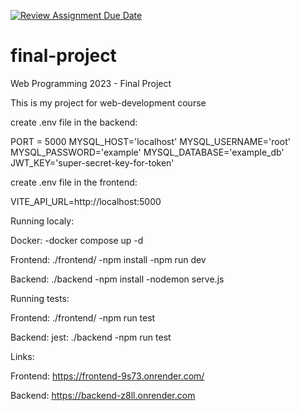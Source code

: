 [![Review Assignment Due Date](https://classroom.github.com/assets/deadline-readme-button-24ddc0f5d75046c5622901739e7c5dd533143b0c8e959d652212380cedb1ea36.svg)](https://classroom.github.com/a/qBr6G7dS)
# final-project
Web Programming 2023 - Final Project

This is my project for web-development course

create .env file in the backend:

PORT = 5000
MYSQL_HOST='localhost'
MYSQL_USERNAME='root'
MYSQL_PASSWORD='example'
MYSQL_DATABASE='example_db'
JWT_KEY='super-secret-key-for-token'

create .env file in the frontend:

VITE_API_URL=http://localhost:5000

Running localy:

Docker:
  -docker compose up -d
  
Frontend:
  ./frontend/
    -npm install
    -npm run dev

Backend:
  ./backend
    -npm install
    -nodemon serve.js

Running tests:

Frontend:
  ./frontend/
    -npm run test

Backend:
  jest:
    ./backend
      -npm run test





Links:

Frontend:
https://frontend-9s73.onrender.com/

Backend:
https://backend-z8ll.onrender.com

